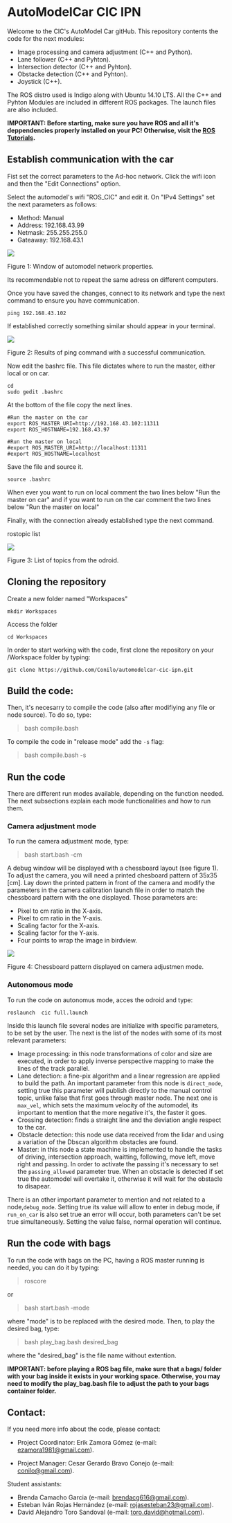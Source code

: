 # AutoModelCar CIC IPN
Welcome to the CIC's AutoModel Car gitHub. This repository contents the code for the next modules:

- Image processing and camera adjustment (C++ and Python).
- Lane follower (C++ and Pyhton).
- Intersection detector (C++ and Pyhton).
- Obstacke detection (C++ and Pyhton).
- Joystick (C++).

The ROS distro used is Indigo along with Ubuntu 14.10 LTS. All the C++ and Pyhton Modules are included in different ROS packages. The launch files are also included.

**IMPORTANT: Before starting, make sure you have ROS and all it's deppendencies properly installed on your PC! Otherwise, visit the [ROS Tutorials](http://wiki.ros.org/ROS/Tutorials/InstallingandConfiguringROSEnvironment).**

## Establish communication with the car
Fist set the correct parameters to the Ad-hoc network. Click the wifi icon and then the "Edit Connections" option.

Select the automodel's wifi "ROS_CIC" and edit it. On "IPv4 Settings" set the next parameters as follows:

* Method: Manual
* Address: 192.168.43.99
* Netmask: 255.255.255.0
* Gateaway: 192.168.43.1

![](img/cic_ipv4.png)

Figure 1: Window of automodel network properties. 

Its recommendable not to repeat the same adress on different computers. 

Once you have saved the changes, connect to its network and type the next command to ensure you have communication.

    ping 192.168.43.102

If established correctly something similar should appear in your terminal.

![](img/ping.png)

Figure 2: Results of ping command with a successful communication.

Now edit the bashrc file. This file dictates where to run the master, either local or on car.

    cd
    sudo gedit .bashrc

At the bottom of the file copy the next lines.

    #Run the master on the car
    export ROS_MASTER_URI=http://192.168.43.102:11311
    export ROS_HOSTNAME=192.168.43.97

    #Run the master on local
    #export ROS_MASTER_URI=http://localhost:11311
    #export ROS_HOSTNAME=localhost

Save the file and source it.

    source .bashrc

When ever you want to run on local comment the two lines below "Run the master on car" and if you want to run on the car comment the two lines below "Run the master on local"

Finally, with the connection already established type the next command.

rostopic list 

![](img/roslist.png)

Figure 3: List of topics from the odroid.


## Cloning the repository
Create a new folder named "Workspaces"

    mkdir Workspaces

Access the folder

    cd Workspaces

In order to start working with the code, first clone the repository on your /Workspace folder by typing:

    git clone https://github.com/Conilo/automodelcar-cic-ipn.git

## Build the code:
Then, it's necesarry to compile the code (also after modifiying any file or node source). To do so, type:

> bash compile.bash

To compile the code in "release mode" add the `-s` flag:

> bash compile.bash -s

## Run the code

There are different run modes available, depending on the function needed. The next subsections explain each mode functionalities and how to run them.

### Camera adjustment mode

To run the camera adjustment mode, type:

> bash start.bash -cm

A debug window will be displayed with a chessboard layout (see figure 1). To adjust the camera, you will need a printed chesboard pattern of 35x35 [cm]. Lay down the printed pattern in front of the camera and modify the parameters in the camera calibration launch file in order to match the chessboard pattern with the one displayed. Those parameters are:

- Pixel to cm ratio in the X-axis.
- Pixel to cm ratio in the Y-axis.
- Scaling factor for the X-axis.
- Scaling factor for the Y-axis.
- Four points to wrap the image in birdview.

![](img/calibration_window.png)

Figure 4: Chessboard pattern displayed on camera adjustmen mode.

### Autonomous mode
To run the code on autonomus mode, acces the odroid and type:

    roslaunch  cic full.launch

Inside this launch file several nodes are initialize with specific parameters, to be set by the user. 
The next is the list of the nodes with some of its most relevant parameters:

* Image processing: in this node transformations of color and size are executed, in order to apply inverse perspective mapping to make the lines of the track parallel. 
* Lane detection: a fine-pix algorithm and a linear regression are applied to build the path. An important parameter from this node is `direct_mode`, setting true this parameter will publish directly to the manual control topic, unlike false that first goes through master node. The next one is `max_vel`, which sets the maximum velocity of the automodel, its important to mention that the more negative it's, the faster it goes. 
* Crossing detection: finds a straight line and the deviation angle respect to the car.
* Obstacle detection: this node use data received from the lidar and using a variation of the Dbscan algorithm obstacles are found.
* Master: in this node a state machine is implemented to handle the tasks of driving, intersection approach, waitting, following, move left, move right and passing. In order to activate the passing it's necessary to set the `passing_allowed` parameter true. When an obstacle is detected if set true the automodel will overtake it, otherwise it will wait for the obstacle to disapear.

There is an other important parameter to mention and not related to a node,`debug_mode`. Setting true its value will allow to enter in debug mode, if `run_on_car` is also set true an error will occur, both parameters can't be set true simultaneously. Setting the value false, normal operation will continue. 

## Run the code with bags
To run the code with bags on the PC, having a ROS master running is needed,  you can do it by typing:

> roscore

or 

> bash start.bash -mode

where "mode" is to be replaced with the desired mode. Then, to play the desired bag, type:

> bash play_bag.bash desired_bag

where the "desired_bag" is the file name without extention.

**IMPORTANT: before playing a ROS bag file, make sure that a bags/ folder with your bag inside it exists in your working space. Otherwise, you may need to modify the play_bag.bash file to adjust the path to your bags container folder.**

## Contact:
If you need more info about the code, please contact:

* Project Coordinator:
Erik Zamora Gómez (e-mail: ezamora1981@gmail.com).

* Project Manager: 
Cesar Gerardo Bravo Conejo  (e-mail: conilo@gmail.com).

Student assistants:
- Brenda Camacho Garcia (e-mail: brendacg616@gmail.com).
- Esteban Iván Rojas Hernández (e-mail: rojasesteban23@gmail.com).
- David Alejandro Toro Sandoval (e-mail: toro.david@hotmail.com).